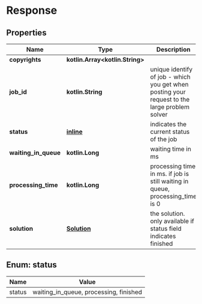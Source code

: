 
# Response

## Properties
Name | Type | Description | Notes
------------ | ------------- | ------------- | -------------
**copyrights** | **kotlin.Array&lt;kotlin.String&gt;** |  |  [optional]
**job_id** | **kotlin.String** | unique identify of job - which you get when posting your request to the large problem solver |  [optional]
**status** | [**inline**](#StatusEnum) | indicates the current status of the job |  [optional]
**waiting_in_queue** | **kotlin.Long** | waiting time in ms |  [optional]
**processing_time** | **kotlin.Long** | processing time in ms. if job is still waiting in queue, processing_time is 0 |  [optional]
**solution** | [**Solution**](Solution.md) | the solution. only available if status field indicates finished |  [optional]


<a name="StatusEnum"></a>
## Enum: status
Name | Value
---- | -----
status | waiting_in_queue, processing, finished



